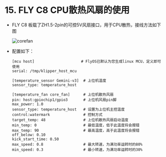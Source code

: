 

# 15. FLY C8 CPU散热风扇的使用

* FLY C8 板载了ZH1.5-2pin的可控5V风扇接口，用于CPU散热，接线方法如下图

  ![corefan](../../images/boards/fly_gemini_v3/corefan.png)

* 配置如下：

  ```
  [mcu host]                     # FlyOS已默认为您生成linux MCU，定义即可使用           
  serial: /tmp/klipper_host_mcu 
  
  [temperature_sensor Gemini-v3]  # 上位机温度
  sensor_type: temperature_host
  
  [temperature_fan core_fan]      # 上位机散热风扇
  pin: host:gpiochip1/gpio3       # 上位机风扇pin脚
  max_power: 1.0
  sensor_type: temperature_host   # 设置为上位机主控温度
  control:watermark               # 控制方式
  target_temp: 48                 # 上位机散热风扇启动温度
  min_temp: 0                     # 最低温度，低于此温度将会报错
  max_temp: 90                    # 最高温度，高于此温度将会报错
  off_below: 0.10
  kick_start_time: 0.50
  max_speed: 0.8                  # 最大转速，为满功率运转时的80%
  min_speed: 0.3                  # 最小转速，为满功率运转时的30%
  
  ```
  
  
